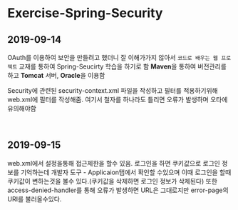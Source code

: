 # Exercise-Spring-Security


## 2019-09-14

OAuth를 이용하여 보안을 만들려고 했더니 잘 이해가가지 않아서 `코드로 배우는 웹 프로젝트` 교재를 통하여 Spring-Seucirty 학습을 하기로 함 
**Maven**을 통하여 버전관리를 하고 **Tomcat** 서버, **Oracle**을 이용함
  
  
  
  
Security에 관련된 security-context.xml 파일을 작성하고 필터를 적용하기위해 web.xml에 필터를 작성해줌. 여기서 철자를 하나라도 틀리면 오류가 발생하며 오타에 유의해야함


  
 &nbsp;
 &nbsp;
 &nbsp;
  
  

## 2019-09-15

  web.xml에서 설정을통해 접근제한을 할수 있음. 로그인을 하면 쿠키값으로 로그인 정보를 기억하는데 개발자 도구 - Applicaion탭에서 확인할 수있으며 이때 로그인을 할때 쿠키값이 변하는것을 볼수 있다.(쿠키값을 삭제하면 로그인 정보가 삭제된다) 또한 access-denied-handler를 통해 오류가 발생하면 URL은 그대로지만 error-page의 URI를 불러올수있다.
  
